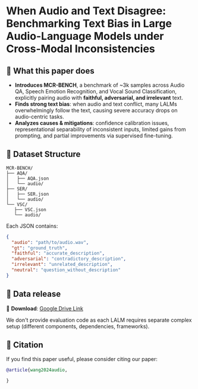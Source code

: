 # When Audio and Text Disagree: Benchmarking Text Bias in Large Audio-Language Models under Cross-Modal Inconsistencies

## 🎯 What this paper does
* **Introduces MCR-BENCH**, a benchmark of ~3k samples across Audio QA, Speech Emotion Recognition, and Vocal Sound Classification, explicitly pairing audio with **faithful, adversarial, and irrelevant** text.
* **Finds strong text bias**: when audio and text conflict, many LALMs overwhelmingly follow the text, causing severe accuracy drops on audio-centric tasks.
* **Analyzes causes & mitigations**: confidence calibration issues, representational separability of inconsistent inputs, limited gains from prompting, and partial improvements via supervised fine-tuning.

## 📂 Dataset Structure

```
MCR-BENCH/
├── AQA/
│   ├── AQA.json
│   └── audio/
├── SER/
│   ├── SER.json
│   └── audio/
└── VSC/
   ├── VSC.json
   └── audio/
```

Each JSON contains:
```json
{
  "audio": "path/to/audio.wav",
  "gt": "ground_truth", 
  "faithful": "accurate_description",
  "adversarial": "contradictory_description", 
  "irrelevant": "unrelated_description",
  "neutral": "question_without_description"
}
```

## 💾 Data release
📁 **Download**: [Google Drive Link](https://drive.google.com/file/d/1nXJCx8Neqdm0WMfe9Uq6sX2bvk_3FWUG/view?usp=sharing)

We don't provide evaluation code as each LALM requires separate complex setup (different components, dependencies, frameworks).

## 📖 Citation
If you find this paper useful, please consider citing our paper:
```bibtex
@article{wang2024audio,

}
```
